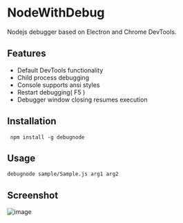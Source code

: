 # NodeWithDebug
Nodejs debugger based on Electron and Chrome DevTools.

## Features
* Default DevTools functionality
* Child process debugging
* Console supports ansi styles
* Restart debugging( F5 )
* Debugger window closing resumes execution

## Installation

``` npm install -g debugnode```

## Usage

``` debugnode sample/Sample.js arg1 arg2 ```

## Screenshot
![image](doc/img.png)











































































